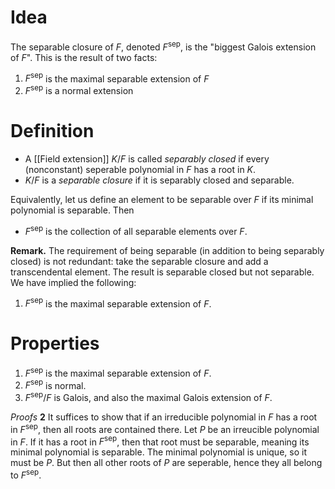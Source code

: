 # Idea
The separable closure of $F$, denoted $F^\text{sep}$, is the "biggest Galois extension of $F$". This is the result of two facts:
1. $F^\text{sep}$ is the maximal separable extension of $F$
2. $F^\text{sep}$ is a normal extension

# Definition
- A [[Field extension]] $K/F$ is called *separably closed* if every (nonconstant) seperable polynomial in $F$ has a root in $K$.
- $K/F$ is a *separable closure* if it is separably closed and separable.

Equivalently, let us define an element to be separable over $F$ if its minimal polynomial is separable. Then
- $F^\text{sep}$ is the collection of all separable elements over $F$.

**Remark.** The requirement of being separable (in addition to being separably closed) is not redundant: take the separable closure and add a transcendental element. The result is separable closed but not separable. We have implied the following:
1. $F^\text{sep}$ is the maximal separable extension of $F$.

# Properties
1. $F^\text{sep}$ is the maximal separable extension of $F$.
2. $F^\text{sep}$ is normal.
3. $F^\text{sep}/F$ is Galois, and also the maximal Galois extension of $F$.

*Proofs*
**2**
It suffices to show that if an irreducible polynomial in $F$ has a root in $F^\text{sep}$, then all roots are contained there. Let $P$ be an irreucible polynomial in $F$. If it has a root in $F^\text{sep}$, then that root must be separable, meaning its minimal polynomial is separable. The minimal polynomial is unique, so it must be $P$. But then all other roots of $P$ are seperable, hence they all belong to $F^\text{sep}$.




